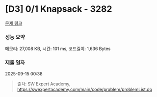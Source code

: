 # [D3] 0/1 Knapsack - 3282 

[문제 링크](https://swexpertacademy.com/main/code/problem/problemDetail.do?contestProbId=AWBJAVpqrzQDFAWr) 

### 성능 요약

메모리: 27,008 KB, 시간: 101 ms, 코드길이: 1,636 Bytes

### 제출 일자

2025-09-15 00:38



> 출처: SW Expert Academy, https://swexpertacademy.com/main/code/problem/problemList.do